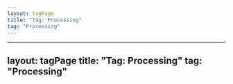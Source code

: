 ```yaml
---
layout: tagPage
title: "Tag: Processing"
tag: "Processing"
---
```

---
layout: tagPage
title: "Tag: Processing"
tag: "Processing"
---
